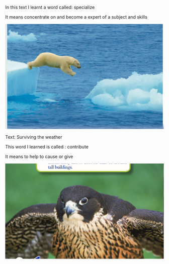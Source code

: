 In this text I learnt a word called: specialize



It means concentrate on and become a expert of a subject and skills

![image-20200512184420022](/images/image-20200512184420022.png) 



Text: Surviving the weather



This word I learned is called : contribute 

It means to help to cause or give

![image-20200512185550705](/images/image-20200512185550705.png)
